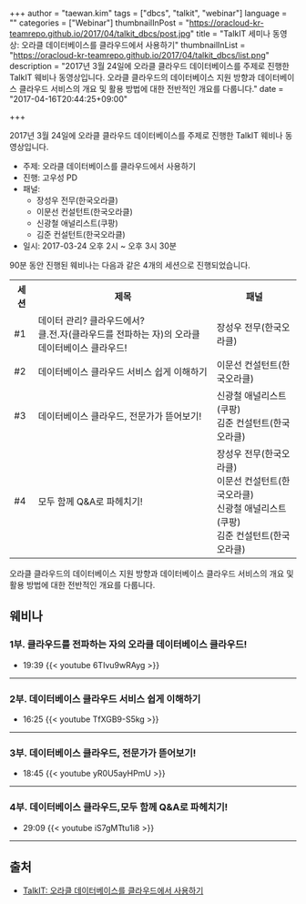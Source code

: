 +++
author = "taewan.kim"
tags = ["dbcs", "talkit", "webinar"]
language = ""
categories = ["Webinar"]
thumbnailInPost = "https://oracloud-kr-teamrepo.github.io/2017/04/talkit_dbcs/post.jpg"
title = "TalkIT 세미나 동영상: 오라클 데이터베이스를 클라우드에서 사용하기"
thumbnailInList = "https://oracloud-kr-teamrepo.github.io/2017/04/talkit_dbcs/list.png"
description = "2017년 3월 24일에 오라클 클라우드 데이터베이스를 주제로 진행한 TalkIT 웨비나 동영상입니다. 오라클 클라우드의 데이터베이스 지원 방향과 데이터베이스 클라우드 서비스의 개요 및 활용 방법에 대한 전반적인 개요를 다룹니다."
date = "2017-04-16T20:44:25+09:00"

+++

2017년 3월 24일에 오라클 클라우드 데이터베이스를 주제로 진행한 TalkIT 웨비나 동영상입니다.

 - 주제: 오라클 데이터베이스를 클라우드에서 사용하기
 - 진행: 고우성 PD
 - 패널:
   - 장성우 전무(한국오라클)
   - 이문선 컨설턴트(한국오라클)
   - 신광철 애널리스트(쿠팡)
   - 김준 컨설턴트(한국오라클)
 - 일시: 2017-03-24 오후 2시 ~ 오후 3시 30분

90분 동안 진행된 웨비나는 다음과 같은 4개의 세션으로 진행되었습니다.

<table>
<tr><th>세션</th><th>제목</th><th>패널</th></tr>
<tr><td>#1</td><td>데이터 관리? 클라우드에서? <br/>클.전.자(클라우드를 전파하는 자)의 오라클 데이터베이스 클라우드! </td><td>장성우 전무(한국오라클)</td></tr>
<tr><td>#2</td><td>데이터베이스 클라우드 서비스 쉽게 이해하기 </td><td>이문선 컨설턴트(한국오라클)</td></tr>
<tr><td>#3</td><td>데이터베이스 클라우드, 전문가가 뜯어보기! </td><td>신광철 애널리스트(쿠팡)<br/> 김준 컨설턴트(한국오라클)</td></tr>
<tr><td>#4</td><td>모두 함께 Q&A로 파헤치기! </td><td>장성우 전무(한국오라클)<br/>이문선 컨설턴트(한국오라클)<br/>신광철 애널리스트(쿠팡)<br/>김준 컨설턴트(한국오라클)</td></tr>
</table>

오라클 클라우드의 데이터베이스 지원 방향과 데이터베이스 클라우드 서비스의 개요 및 활용 방법에 대한 전반적인 개요를 다룹니다.

## 웨비나
### 1부. 클라우드를 전파하는 자의 오라클 데이터베이스 클라우드!

- 19:39
{{< youtube 6TIvu9wRAyg >}}

***

### 2부. 데이터베이스 클라우드 서비스 쉽게 이해하기 

- 16:25
{{< youtube TfXGB9-S5kg >}}

***

### 3부. 데이터베이스 클라우드, 전문가가 뜯어보기!

- 18:45
{{< youtube yR0U5ayHPmU >}}

***

### 4부. 데이터베이스 클라우드,모두 함께 Q&A로 파헤치기!

- 29:09
{{< youtube iS7gMTtu1i8 >}}

***

## 출처
 - [TalkIT: 오라클 데이터베이스를 클라우드에서 사용하기](https://talkit.tv/Event/1524/)

